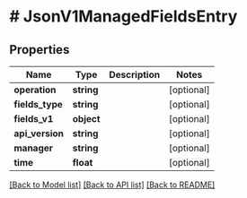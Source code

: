 # # JsonV1ManagedFieldsEntry

## Properties

Name | Type | Description | Notes
------------ | ------------- | ------------- | -------------
**operation** | **string** |  | [optional]
**fields_type** | **string** |  | [optional]
**fields_v1** | **object** |  | [optional]
**api_version** | **string** |  | [optional]
**manager** | **string** |  | [optional]
**time** | **float** |  | [optional]

[[Back to Model list]](../../README.md#models) [[Back to API list]](../../README.md#endpoints) [[Back to README]](../../README.md)
